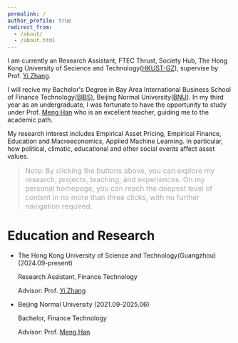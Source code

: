 ```yaml
---
permalink: /
author_profile: true
redirect_from: 
  - /about/
  - /about.html
---
```


I am currently an Research Assistant, FTEC Thrust, Society Hub, The Hong Kong University of Secience and Technology([HKUST-GZ](https://www.hkust-gz.edu.cn/zh/?variant=zh-cn)), supervise by Prof. [Yi Zhang](https://sites.google.com/view/yzhangone/home).

I will recive my Bachelor's Degree in Bay Area International Business School of Finance Technology([BIBS](https://bibs.bnu.edu.cn/)), Beijing Normal University([BNU](https://www.bnu.edu.cn/)). In my third year as an undergraduate, I was fortunate to have the opportunity to study under Prof. [Meng Han](https://bibs.bnu.edu.cn/teachers/qzjs/587d80e0309b4d559299abec5d16924b.htm) who is an excellent teacher, guiding me to the academic path.

My research interest includes Empirical Asset Pricing, Empirical Finance, Education and Macroeconomics, Applied Machine Learning. In particular, how political, climatic, educational and other social events affect asset values.

> <font color=DarkGray size=3>Note: By clicking the buttons above, you can explore my research, projects, teaching, and experiences. On my personal homepage, you can reach the deepest level of content in no more than three clicks, with no further navigation required.</font>   


Education and Research
====

* The Hong Kong University of Science and Technology(Guangzhou) (2024.09-present)

  Research Assistant, Finance Technology
  
  Advisor: Prof. [Yi Zhang](https://sites.google.com/view/yzhangone/home)

* Beijing Normal University (2021.09-2025.06)
  
  Bachelor, Finance Technology
  
  Advisor: Prof. [Meng Han](https://bibs.bnu.edu.cn/teachers/qzjs/587d80e0309b4d559299abec5d16924b.htm)









